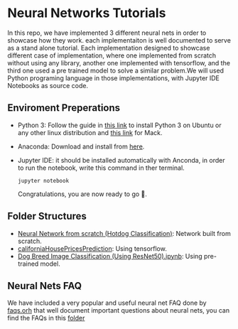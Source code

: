 # Neural Networks Tutorials
In this repo, we have implemented 3 different neural nets in order to showcase how they work. each implementaiton is well documented to serve as a stand alone tutorial. Each implementation designed to showcase different case of implementation, where one implemented from scratch without using any library, another one implemented with tensorflow, and the third one used a pre trained model to solve a similar problem.We will used Python programing language in those implementations, with Jupyter IDE Notebooks as source code.


## Enviroment Preperations
- Python 3: Follow the guide in [this link](http://docs.python-guide.org/en/latest/starting/install3/linux/) to install Python 3 on Ubuntu or any other linux distribution and [this link](http://docs.python-guide.org/en/latest/starting/install3/osx/) for Mack.
- Anaconda: Download and install from [here](https://www.anaconda.com/download/).
- Jupyter IDE: it should be installed automatically with Anconda, in order to run the notebook, write this command in ther terminal.
  ```
  jupyter notebook
  ```
  
  Congratulations, you are now ready to go 👏.
  
  
## Folder Structures
  - [Neural Network from scratch (Hotdog Classification)](https://github.com/BeTechLabs/Neural-Networks-Tutorials/tree/master/Neural%20Network%20from%20scratch%20(Hotdog%20Classification)): Network built from scratch.
  - [californiaHousePricesPrediction](https://github.com/BeTechLabs/Neural-Networks-Tutorials/tree/master/californiaHousePricesPrediction): Using tensorflow.
  - [Dog Breed Image Classification (Using ResNet50).ipynb](https://github.com/BeTechLabs/Neural-Networks-Tutorials/tree/master/Dog%20Breed%20Image%20Classification%20(Using%20ResNet50).ipynb): Using pre-trained model.
  
## Neural Nets FAQ
We have included a very popular and useful neural net FAQ done by [faqs.orh](http://www.faqs.org/faqs/ai-faq/neural-nets/) that well document important questions about neural nets, you can find the FAQs in this [folder]()
